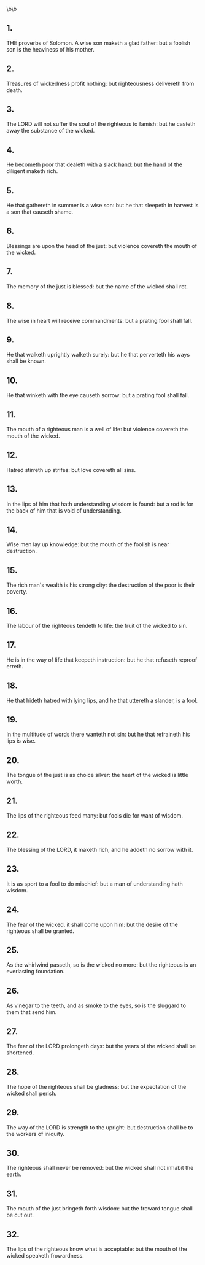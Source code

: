 \b\b
## 1.
THE proverbs of Solomon.  A wise son maketh a glad father: but a foolish son is the heaviness of his mother.
## 2.
Treasures of wickedness profit nothing: but righteousness delivereth from death.
## 3.
The LORD will not suffer the soul of the righteous to famish: but he casteth away the substance of the wicked.
## 4.
He becometh poor that dealeth with a slack hand: but the hand of the diligent maketh rich.
## 5.
He that gathereth in summer is a wise son: but he that sleepeth in harvest is a son that causeth shame.
## 6.
Blessings are upon the head of the just: but violence covereth the mouth of the wicked.
## 7.
The memory of the just is blessed: but the name of the wicked shall rot.
## 8.
The wise in heart will receive commandments: but a prating fool shall fall.
## 9.
He that walketh uprightly walketh surely: but he that perverteth his ways shall be known.
## 10.
He that winketh with the eye causeth sorrow: but a prating fool shall fall.
## 11.
The mouth of a righteous man is a well of life: but violence covereth the mouth of the wicked.
## 12.
Hatred stirreth up strifes: but love covereth all sins.
## 13.
In the lips of him that hath understanding wisdom is found: but a rod is for the back of him that is void of understanding.
## 14.
Wise men lay up knowledge: but the mouth of the foolish is near destruction.
## 15.
The rich man's wealth is his strong city: the destruction of the poor is their poverty.
## 16.
The labour of the righteous tendeth to life: the fruit of the wicked to sin.
## 17.
He is in the way of life that keepeth instruction: but he that refuseth reproof erreth.
## 18.
He that hideth hatred with lying lips, and he that uttereth a slander, is a fool.
## 19.
In the multitude of words there wanteth not sin: but he that refraineth his lips is wise.
## 20.
The tongue of the just is as choice silver: the heart of the wicked is little worth.
## 21.
The lips of the righteous feed many: but fools die for want of wisdom.
## 22.
The blessing of the LORD, it maketh rich, and he addeth no sorrow with it.
## 23.
It is as sport to a fool to do mischief: but a man of understanding hath wisdom.
## 24.
The fear of the wicked, it shall come upon him: but the desire of the righteous shall be granted.
## 25.
As the whirlwind passeth, so is the wicked no more: but the righteous is an everlasting foundation.
## 26.
As vinegar to the teeth, and as smoke to the eyes, so is the sluggard to them that send him.
## 27.
The fear of the LORD prolongeth days: but the years of the wicked shall be shortened.
## 28.
The hope of the righteous shall be gladness: but the expectation of the wicked shall perish.
## 29.
The way of the LORD is strength to the upright: but destruction shall be to the workers of iniquity.
## 30.
The righteous shall never be removed: but the wicked shall not inhabit the earth.
## 31.
The mouth of the just bringeth forth wisdom: but the froward tongue shall be cut out.
## 32.
The lips of the righteous know what is acceptable: but the mouth of the wicked speaketh frowardness.
